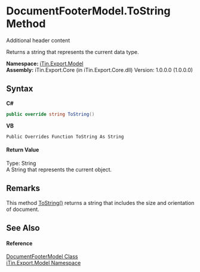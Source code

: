 # DocumentFooterModel.ToString Method 
Additional header content 

Returns a string that represents the current data type.

**Namespace:**&nbsp;<a href="N_iTin_Export_Model">iTin.Export.Model</a><br />**Assembly:**&nbsp;iTin.Export.Core (in iTin.Export.Core.dll) Version: 1.0.0.0 (1.0.0.0)

## Syntax

**C#**<br />
``` C#
public override string ToString()
```

**VB**<br />
``` VB
Public Overrides Function ToString As String
```


#### Return Value
Type: String<br />A String that represents the current object.

## Remarks
This method <a href="M_iTin_Export_Model_DocumentModel_ToString">ToString()</a> returns a string that includes the size and orientation of document.

## See Also


#### Reference
<a href="T_iTin_Export_Model_DocumentFooterModel">DocumentFooterModel Class</a><br /><a href="N_iTin_Export_Model">iTin.Export.Model Namespace</a><br />